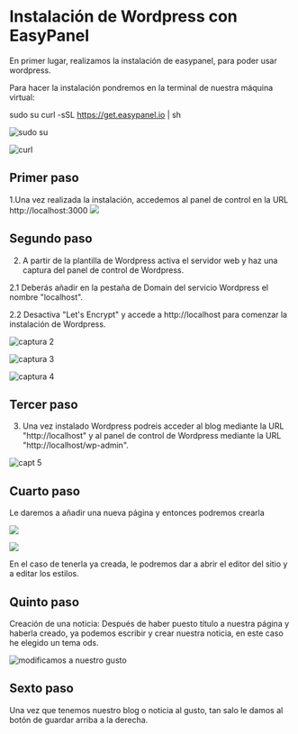 # Instalación de Wordpress con EasyPanel

En primer lugar, realizamos la instalación de easypanel, para poder usar wordpress.

Para hacer la instalación pondremos en la terminal de nuestra máquina virtual:

sudo su
curl -sSL https://get.easypanel.io | sh

![sudo su](https://user-images.githubusercontent.com/122264807/232999976-dd4480ff-b836-4bc5-aec2-c0d9b19ecabf.png)

![curl](https://user-images.githubusercontent.com/122264807/233000036-dcd64c7b-27cc-4d33-bbf4-7240673c2e34.png)


## Primer paso
1.Una vez realizada la instalación, accedemos al panel de control en la URL http://localhost:3000
![](https://user-images.githubusercontent.com/122264807/229455494-61e61266-0272-477d-837c-d0c1d49c67e8.png)


## Segundo paso
2. A partir de la plantilla de Wordpress activa el servidor web y haz una captura del panel de control de Wordpress.

2.1 Deberás añadir en la pestaña de Domain del servicio Wordpress el nombre "localhost".

2.2 Desactiva "Let's Encrypt" y accede a http://localhost para comenzar la instalación de Wordpress.

![captura 2](https://user-images.githubusercontent.com/122264807/229455934-6267bcf5-d1ef-4056-b8b5-b4ea8d6dbe44.png)

![captura 3](https://user-images.githubusercontent.com/122264807/229456713-76bd16e6-c489-4db0-93ad-fd5cb8636b81.png)

![captura 4](https://user-images.githubusercontent.com/122264807/229457257-47fa9926-f09c-4b60-9274-b74dd61a8923.png)

## Tercer paso
3. Una vez instalado Wordpress podreis acceder al blog mediante la URL "http://localhost" y al panel de control de Wordpress mediante la URL "http://localhost/wp-admin".

![capt 5](https://user-images.githubusercontent.com/122264807/229457841-de51daba-4cef-4d51-9ae7-6633e7c3d1d3.png)

## Cuarto paso

Le daremos a añadir una nueva página y entonces podremos crearla


![](https://user-images.githubusercontent.com/122264807/232997799-324c7978-85b6-412f-8281-e42b458ec1b1.png)


![](https://user-images.githubusercontent.com/122264807/232997844-95f99421-8de5-46d7-aedb-d30a84450602.png)


En el caso de tenerla ya creada, le podremos dar a abrir el editor del sitio y a editar los estilos.

## Quinto paso

Creación de una noticia:
Después de haber puesto título a nuestra página y haberla creado, ya podemos escribir y crear nuestra noticia, en este caso he elegido un tema ods.


![modificamos a nuestro gusto](https://user-images.githubusercontent.com/122264807/233004696-6e890978-35e7-49ba-964b-fe2a701fa0d4.png)

## Sexto paso
Una vez que tenemos nuestro blog o noticia al gusto, tan salo le damos al botón de guardar arriba a la derecha.

